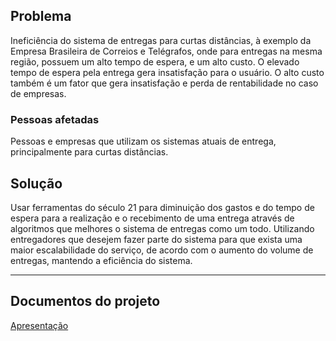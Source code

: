 ## Problema

Ineficiência do sistema de entregas para curtas distâncias, à exemplo da Empresa Brasileira de Correios e Telégrafos, onde para entregas na mesma região, possuem um alto tempo de espera, e um alto custo. O elevado tempo de espera pela entrega gera insatisfação para o usuário. O alto custo também é um fator que gera insatisfação e perda de rentabilidade no caso de empresas.

### Pessoas afetadas

Pessoas e empresas que utilizam os sistemas atuais de entrega, principalmente para curtas distâncias.

## Solução

Usar ferramentas do século 21 para diminuição dos gastos e do tempo de espera para a realização e o recebimento de uma entrega através de algoritmos que melhores o sistema de entregas como um todo. Utilizando entregadores que desejem fazer parte do sistema para que exista uma maior escalabilidade do serviço, de acordo com o aumento do volume de entregas, mantendo a eficiência do sistema.

* * *

## Documentos do projeto

[Apresentação](https://drive.google.com/open?id=1v2y9uLMwPkrXcJkXUAIpjma2UH6aY3HDYDq-BzxxTXA)